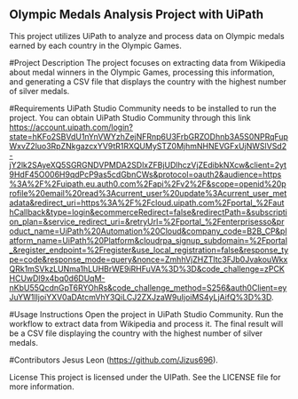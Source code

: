 ## Olympic Medals Analysis Project with UiPath
This project utilizes UiPath to analyze and process data on Olympic medals earned by each country in the Olympic Games.

#Project Description
The project focuses on extracting data from Wikipedia about medal winners in the Olympic Games, processing this information, and generating a CSV file that displays the country with the highest number of silver medals.

#Requirements
UiPath Studio Community needs to be installed to run the project.
You can obtain UiPath Studio Community through this link https://account.uipath.com/login?state=hKFo2SBVdU1nYnVWYzhZejNFRnp6U3FrbGRZODhnb3A5S0NPRqFupWxvZ2luo3RpZNkgazcxYV9tR1RXQUMySTZ0MjhmNHNEVGFxUjNWSlVSd2-jY2lk2SAyeXQ5SGRGNDVPMDA2SDlxZFBjUDlhczVjZEdibkNXcw&client=2yt9HdF45O006H9qdPcP9as5cdGbnCWs&protocol=oauth2&audience=https%3A%2F%2Fuipath.eu.auth0.com%2Fapi%2Fv2%2F&scope=openid%20profile%20email%20read%3Acurrent_user%20update%3Acurrent_user_metadata&redirect_uri=https%3A%2F%2Fcloud.uipath.com%2Fportal_%2FauthCallback&type=login&ecommerceRedirect=false&redirectPath=&subscription_plan=&service_redirect_uri=&retryUrl=%2Fportal_%2Fenterprisesso&product_name=UiPath%20Automation%20Cloud&company_code=B2B_CP&platform_name=UiPath%20Platform&cloudrpa_signup_subdomain=%2Fportal_&register_endpoint=%2Fregister&use_local_registration=false&response_type=code&response_mode=query&nonce=ZmhhVjZHZTltc3FJb0JvakouWkxQRk1mSVkzLUNma1hLUHBrWE9iRHFuVA%3D%3D&code_challenge=zPCKHCUwDl9x4bq0d6DUqM-nKbU55QcdnGpT6RYOhRs&code_challenge_method=S256&auth0Client=eyJuYW1lIjoiYXV0aDAtcmVhY3QiLCJ2ZXJzaW9uIjoiMS4yLjAifQ%3D%3D.

#Usage Instructions
Open the project in UiPath Studio Community.
Run the workflow to extract data from Wikipedia and process it.
The final result will be a CSV file displaying the country with the highest number of silver medals.

#Contributors
Jesus Leon (https://github.com/Jizus696).

License
This project is licensed under the UIPath. See the LICENSE file for more information.
